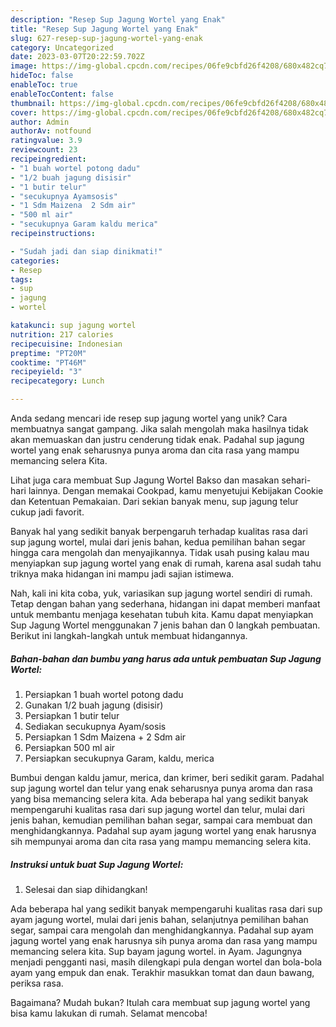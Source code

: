 ```yaml
---
description: "Resep Sup Jagung Wortel yang Enak"
title: "Resep Sup Jagung Wortel yang Enak"
slug: 627-resep-sup-jagung-wortel-yang-enak
category: Uncategorized
date: 2023-03-07T20:22:59.702Z
image: https://img-global.cpcdn.com/recipes/06fe9cbfd26f4208/680x482cq70/sup-jagung-wortel-foto-resep-utama.jpg
hideToc: false
enableToc: true
enableTocContent: false
thumbnail: https://img-global.cpcdn.com/recipes/06fe9cbfd26f4208/680x482cq70/sup-jagung-wortel-foto-resep-utama.jpg
cover: https://img-global.cpcdn.com/recipes/06fe9cbfd26f4208/680x482cq70/sup-jagung-wortel-foto-resep-utama.jpg
author: Admin
authorAv: notfound
ratingvalue: 3.9
reviewcount: 23
recipeingredient:
- "1 buah wortel potong dadu"
- "1/2 buah jagung disisir"
- "1 butir telur"
- "secukupnya Ayamsosis"
- "1 Sdm Maizena  2 Sdm air"
- "500 ml air"
- "secukupnya Garam kaldu merica"
recipeinstructions:

- "Sudah jadi dan siap dinikmati!"
categories:
- Resep
tags:
- sup
- jagung
- wortel

katakunci: sup jagung wortel 
nutrition: 217 calories
recipecuisine: Indonesian
preptime: "PT20M"
cooktime: "PT46M"
recipeyield: "3"
recipecategory: Lunch

---
```





Anda sedang mencari ide resep sup jagung wortel yang unik? Cara membuatnya sangat gampang. Jika salah mengolah maka hasilnya tidak akan memuaskan dan justru cenderung tidak enak. Padahal sup jagung wortel yang enak seharusnya punya aroma dan cita rasa yang mampu memancing selera Kita.





Lihat juga cara membuat Sup Jagung Wortel Bakso dan masakan sehari-hari lainnya. Dengan memakai Cookpad, kamu menyetujui Kebijakan Cookie dan Ketentuan Pemakaian. Dari sekian banyak menu, sup jagung telur cukup jadi favorit.

Banyak hal yang sedikit banyak berpengaruh terhadap kualitas rasa dari sup jagung wortel, mulai dari jenis bahan, kedua pemilihan bahan segar hingga cara mengolah dan menyajikannya. Tidak usah pusing kalau mau menyiapkan sup jagung wortel yang enak di rumah, karena asal sudah tahu triknya maka hidangan ini mampu jadi sajian istimewa.






Nah, kali ini kita coba, yuk, variasikan sup jagung wortel sendiri di rumah. Tetap dengan bahan yang sederhana, hidangan ini dapat memberi manfaat untuk membantu menjaga kesehatan tubuh kita. Kamu dapat menyiapkan Sup Jagung Wortel menggunakan 7 jenis bahan dan 0 langkah pembuatan. Berikut ini langkah-langkah untuk membuat hidangannya.

<!--inarticleads1-->

##### Bahan-bahan dan bumbu yang harus ada untuk pembuatan Sup Jagung Wortel:

1. Persiapkan 1 buah wortel potong dadu
1. Gunakan 1/2 buah jagung (disisir)
1. Persiapkan 1 butir telur
1. Sediakan secukupnya Ayam/sosis
1. Persiapkan 1 Sdm Maizena + 2 Sdm air
1. Persiapkan 500 ml air
1. Persiapkan secukupnya Garam, kaldu, merica


Bumbui dengan kaldu jamur, merica, dan krimer, beri sedikit garam. Padahal sup jagung wortel dan telur yang enak seharusnya punya aroma dan rasa yang bisa memancing selera kita. Ada beberapa hal yang sedikit banyak mempengaruhi kualitas rasa dari sup jagung wortel dan telur, mulai dari jenis bahan, kemudian pemilihan bahan segar, sampai cara membuat dan menghidangkannya. Padahal sup ayam jagung wortel yang enak harusnya sih mempunyai aroma dan cita rasa yang mampu memancing selera kita. 

<!--inarticleads2-->

##### Instruksi untuk buat Sup Jagung Wortel:


1. Selesai dan siap dihidangkan!

Ada beberapa hal yang sedikit banyak mempengaruhi kualitas rasa dari sup ayam jagung wortel, mulai dari jenis bahan, selanjutnya pemilihan bahan segar, sampai cara mengolah dan menghidangkannya. Padahal sup ayam jagung wortel yang enak harusnya sih punya aroma dan rasa yang mampu memancing selera kita. Sup bayam jagung wortel. in Ayam. Jagungnya menjadi pengganti nasi, masih dilengkapi pula dengan wortel dan bola-bola ayam yang empuk dan enak. Terakhir masukkan tomat dan daun bawang, periksa rasa. 

Bagaimana? Mudah bukan? Itulah cara membuat sup jagung wortel yang bisa kamu lakukan di rumah. Selamat mencoba!
